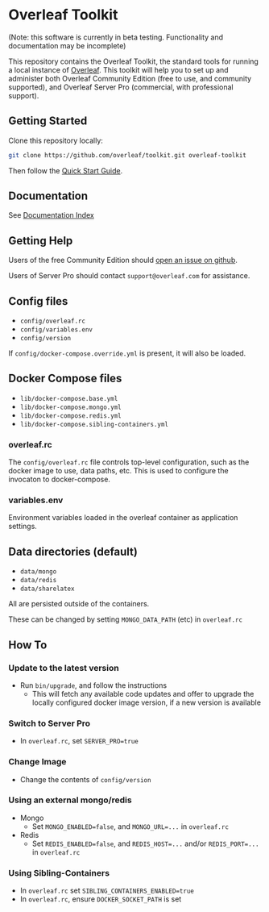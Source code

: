 # Overleaf Toolkit

(Note: this software is currently in beta testing. Functionality and documentation
may be incomplete)

This repository contains the Overleaf Toolkit, the standard tools for running a local
instance of [Overleaf](https://overleaf.com). This toolkit will help you to set up and administer both Overleaf Community Edition (free to use, and community supported), and Overleaf Server Pro (commercial, with professional support).


## Getting Started

Clone this repository locally:

``` sh
git clone https://github.com/overleaf/toolkit.git overleaf-toolkit
```

Then follow the [Quick Start Guide](./doc/quick-start-guide.md).


## Documentation

See [Documentation Index](./doc/index.md)


## Getting Help

Users of the free Community Edition should [open an issue on github](https://github.com/overleaf/toolkit/issues). 

Users of Server Pro should contact `support@overleaf.com` for assistance.



## Config files

- `config/overleaf.rc`
- `config/variables.env`
- `config/version`

If `config/docker-compose.override.yml` is present, it will also be loaded.


## Docker Compose files

- `lib/docker-compose.base.yml`
- `lib/docker-compose.mongo.yml`
- `lib/docker-compose.redis.yml`
- `lib/docker-compose.sibling-containers.yml`


### overleaf.rc

The `config/overleaf.rc` file controls top-level configuration,
such as the docker image to use, data paths, etc. This is used
to configure the invocaton to docker-compose.


### variables.env

Environment variables loaded in the overleaf container as application
settings.


## Data directories (default)

- `data/mongo`
- `data/redis`
- `data/sharelatex`

All are persisted outside of the containers. 

These can be changed by setting `MONGO_DATA_PATH` (etc) in `overleaf.rc`


## How To 

### Update to the latest version

- Run `bin/upgrade`, and follow the instructions
  - This will fetch any available code updates and offer to upgrade the
    locally configured docker image version, if a new version is available


### Switch to Server Pro

- In `overleaf.rc`, set `SERVER_PRO=true`


### Change Image

- Change the contents of `config/version`


### Using an external mongo/redis

- Mongo
  - Set `MONGO_ENABLED=false`, and `MONGO_URL=...` in `overleaf.rc`
- Redis
  - Set `REDIS_ENABLED=false`, and `REDIS_HOST=...` and/or `REDIS_PORT=...` in `overleaf.rc`


### Using Sibling-Containers

- In `overleaf.rc` set `SIBLING_CONTAINERS_ENABLED=true`
- In `overleaf.rc`, ensure `DOCKER_SOCKET_PATH` is set
